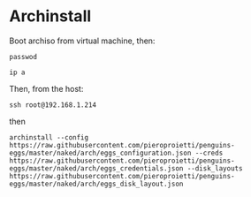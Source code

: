 # Archinstall

Boot archiso from virtual machine, then:

```
passwod
```

```
ip a
```

Then, from the host:
```
ssh root@192.168.1.214
```
then

```
archinstall --config https://raw.githubusercontent.com/pieroproietti/penguins-eggs/master/naked/arch/eggs_configuration.json --creds https://raw.githubusercontent.com/pieroproietti/penguins-eggs/master/naked/arch/eggs_credentials.json --disk_layouts https://raw.githubusercontent.com/pieroproietti/penguins-eggs/master/naked/arch/eggs_disk_layout.json
```